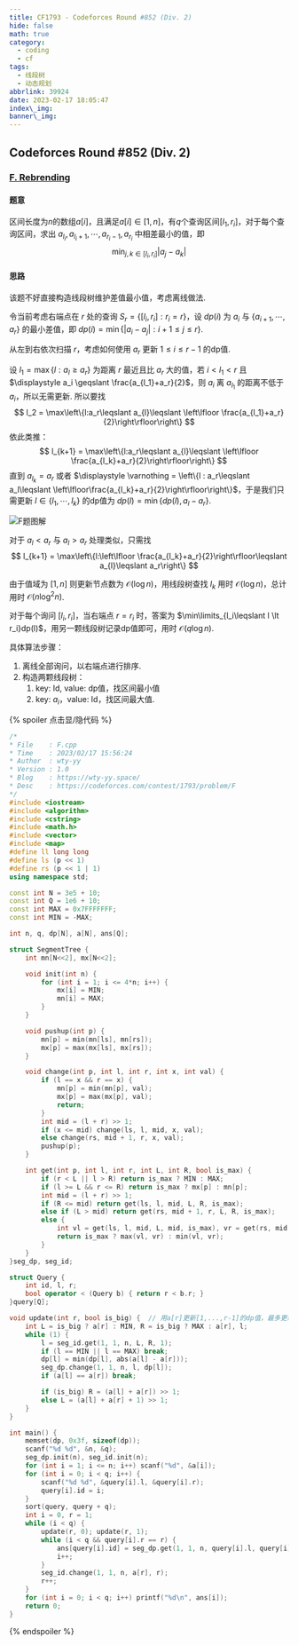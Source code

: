 ```yaml
---
title: CF1793 - Codeforces Round #852 (Div. 2)
hide: false
math: true
category:
  - coding
  - cf
tags:
  - 线段树
  - 动态规划
abbrlink: 39924
date: 2023-02-17 18:05:47
index\_img:
banner\_img:
---
```


## Codeforces Round #852 (Div. 2)
### [F. Rebrending](https://codeforces.com/contest/1793/problem/F)

#### 题意
区间长度为$n$的数组$a[i]$，且满足$a[i]\in[1,n]$，有$q$个查询区间$[l_1,r_i]$，对于每个查询区间，求出
$a_{l_i},a_{l_i+1},\cdots, a_{r_i-1},a_{r_i}$ 中相差最小的值，即
$$
\min_{j,k\in[l_i,r_i]} |a_j-a_k|
$$

#### 思路
该题不好直接构造线段树维护差值最小值，考虑离线做法.

令当前考虑右端点在 $r$ 处的查询 $S_r = \{[l_i,r_i]: r_i = r\}$，设 $dp(i)$ 为 $a_i$ 与 $\{a_{i+1},\cdots, a_r\}$ 的最小差值，即 $dp(i) = \min\{|a_i-a_j|:i+1\leqslant j\leqslant r\}$.

从左到右依次扫描 $r$，考虑如何使用 $a_r$ 更新 $1\leqslant i\leqslant r-1$ 的dp值.

设 $l_1 = \max\{l:a_l\geqslant a_r\}$ 为距离 $r$ 最近且比 $a_r$ 大的值，若 $i \lt l_1 \lt r$ 且 $\displaystyle a_i \geqslant \frac{a_{l_1}+a_r}{2}$，则 $a_i$ 离 $a_{l_1}$ 的距离不低于 $a_i$，所以无需更新. 所以要找
$$
l_2 = \max\left\{l:a_r\leqslant a_{l}\leqslant \left\lfloor \frac{a_{l_1}+a_r}{2}\right\rfloor\right\}
$$
依此类推：
$$
l_{k+1} = \max\left\{l:a_r\leqslant a_{l}\leqslant \left\lfloor \frac{a_{l_k}+a_r}{2}\right\rfloor\right\}
$$
直到 $a_{l_k} = a_r$ 或者 $\displaystyle \varnothing = \left\{l : a_r\leqslant a_l\leqslant \left\lfloor\frac{a_{l_k}+a_r}{2}\right\rfloor\right\}$，于是我们只需更新 $l\in\{l_1,\cdots, l_k\}$ 的dp值为 $dp(l) = \min\{dp(l), a_l-a_r\}$.

![F题图解](/figures/CF/852_F.jpg)

对于 $a_l \lt a_r$ 与 $a_l > a_r$ 处理类似，只需找
$$
l_{k+1} = \max\left\{l:\left\lfloor \frac{a_{l_k}+a_r}{2}\right\rfloor\leqslant a_{l}\leqslant a_r\right\}
$$

由于值域为 $[1,n]$ 则更新节点数为 $\mathcal{O}(\log n)$，用线段树查找 $l_k$ 用时 $\mathcal{O}(\log n)$，总计用时 $\mathcal{O}(n\log^2n)$.

对于每个询问 $[l_i,r_i]$，当右端点 $r=r_i$ 时，答案为 $\min\limits_{l_i\leqslant l \lt r_i}dp(l)$，用另一颗线段树记录dp值即可，用时 $\mathcal{O}(q\log n)$.

具体算法步骤：
1. 离线全部询问，以右端点进行排序.
2. 构造两颗线段树：
    1. key: Id, value: dp值，找区间最小值
    2. key: $a_i$，value: Id，找区间最大值.

{% spoiler 点击显/隐代码 %}
```cpp
/*
* File    : F.cpp
* Time    : 2023/02/17 15:56:24
* Author  : wty-yy
* Version : 1.0
* Blog    : https://wty-yy.space/
* Desc    : https://codeforces.com/contest/1793/problem/F
*/
#include <iostream>
#include <algorithm>
#include <cstring>
#include <math.h>
#include <vector>
#include <map>
#define ll long long
#define ls (p << 1)
#define rs (p << 1 | 1)
using namespace std;

const int N = 3e5 + 10;
const int Q = 1e6 + 10;
const int MAX = 0x7FFFFFFF;
const int MIN = -MAX;

int n, q, dp[N], a[N], ans[Q];

struct SegmentTree {
    int mn[N<<2], mx[N<<2];

    void init(int n) {
        for (int i = 1; i <= 4*n; i++) {
            mx[i] = MIN;
            mn[i] = MAX;
        }
    }

    void pushup(int p) {
        mn[p] = min(mn[ls], mn[rs]);
        mx[p] = max(mx[ls], mx[rs]);
    }

    void change(int p, int l, int r, int x, int val) {
        if (l == x && r == x) {
            mn[p] = min(mn[p], val);
            mx[p] = max(mx[p], val);
            return;
        }
        int mid = (l + r) >> 1;
        if (x <= mid) change(ls, l, mid, x, val);
        else change(rs, mid + 1, r, x, val);
        pushup(p);
    }

    int get(int p, int l, int r, int L, int R, bool is_max) {
        if (r < L || l > R) return is_max ? MIN : MAX;
        if (l >= L && r <= R) return is_max ? mx[p] : mn[p];
        int mid = (l + r) >> 1;
        if (R <= mid) return get(ls, l, mid, L, R, is_max);
        else if (L > mid) return get(rs, mid + 1, r, L, R, is_max);
        else {
            int vl = get(ls, l, mid, L, mid, is_max), vr = get(rs, mid + 1, r, mid + 1, R, is_max);
            return is_max ? max(vl, vr) : min(vl, vr);
        }
    }
}seg_dp, seg_id;

struct Query {
    int id, l, r;
    bool operator < (Query b) { return r < b.r; }
}query[Q];

void update(int r, bool is_big) {  // 用a[r]更新[1,...,r-1]的dp值，最多更新logn个
    int L = is_big ? a[r] : MIN, R = is_big ? MAX : a[r], l;
    while (1) {
        l = seg_id.get(1, 1, n, L, R, 1);
        if (l == MIN || l == MAX) break;
        dp[l] = min(dp[l], abs(a[l] - a[r]));
        seg_dp.change(1, 1, n, l, dp[l]);
        if (a[l] == a[r]) break;

        if (is_big) R = (a[l] + a[r]) >> 1;
        else L = (a[l] + a[r] + 1) >> 1;
    }
}

int main() {
    memset(dp, 0x3f, sizeof(dp));
    scanf("%d %d", &n, &q);
    seg_dp.init(n), seg_id.init(n);
    for (int i = 1; i <= n; i++) scanf("%d", &a[i]);
    for (int i = 0; i < q; i++) {
        scanf("%d %d", &query[i].l, &query[i].r);
        query[i].id = i;
    }
    sort(query, query + q);
    int i = 0, r = 1;
    while (i < q) {
        update(r, 0); update(r, 1);
        while (i < q && query[i].r == r) {
            ans[query[i].id] = seg_dp.get(1, 1, n, query[i].l, query[i].r, 0);
            i++;
        }
        seg_id.change(1, 1, n, a[r], r);
        r++;
    }
    for (int i = 0; i < q; i++) printf("%d\n", ans[i]);
    return 0;
}
```
{% endspoiler %}
